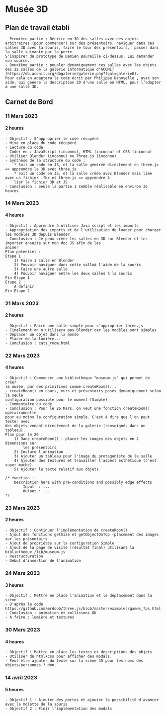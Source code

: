 # Musée 3D
## Plan de travail établi
    - Première partie : Décrire en 3D des salles avec des objets arbitraires (pour commencer) sur des présentoirs, naviguer dans ces salles 3D avec la souris, faire le tour des présentoirs,  passer dans la salle suivante par la porte.
    S'inspirer du prototype de Damien Boureille ci-dessus. Lui demander son source.
    - Deuxième partie : peupler dynamiquement ces salles avec les objets des 22 salles de la galerie informatique d'ACONIT (https://db.aconit.org/dbgalerie/galerie.php?fgal=galerie0).
    Pour cela on adaptera le code écrit par Philippe Denoyelle , avec son aide, qui génère la description 2D d'une salle en HTML, pour l’adapter à une salle 3D.

## Carnet de Bord
### 11 Mars 2023
#### 2 heures
    - Objectif : S'approprier le code récupéré
    - Mise en place du code récupéré
    - Lecture du code
    - Coder en : JavaScript (inconnu), HTML (inconnu) et CSS (inconnu)
    - Utiliser Blender (inconnu) ou Three.js (inconnu)
    - Synthèse de la structure du code :
        * Soit un code en JS, et la salle générée directement en three.js => apprendre la 3D avec three.js
        * Soit un code en JS, et la salle créée avec Blender mais liée avec un fichier .fbx et three.js => apprendre à
        lier le fichier 3D et JS
    - Conclusion : Seule la partie 1 semble réalisable en environ 36 heures

### 14 Mars 2023
#### 4 heures
    - Objectif : Apprendre à utiliser Java script et les imports
    - Appropriation des imports et de l'utilisation de loader pour charger les modèles 3D depuis Blender
    - Conclusion : Je peux créer les salles en 3D sur Blender et les importer ensuite sur mon doc JS afin de les
    animer
    Plan potentiel :
    Etape 1 :
        1) Faire 1 salle en Blender
        2) Pouvoir naviguer dans cette salleà l'aide de la souris
        3) Faire une autre salle
        4) Pouvoir naviguer entre les deux salles à la souris
    Fin Etape 1
    Etape 2 :
        A définir
    Fin Etape 2

### 21 Mars 2023
#### 2 heures
    - Objectif : Faire une salle simple pour s'approprier three.js
    - Finalement on n'utilisera pas Blender car les modèles sont simples
    - Déplacer un objet dans la monde
    - Placer de la lumière...
    - Conclusion : cats_room.html

### 22 Mars 2023
#### 4 heures
    - Objectif : Commencer une bibliothèque "museum.js" qui permet de créer
    le musée, par des primitives comme createRoom()...
    - createRoom() en cours, murs et présentoirs posés dynamiquement selon la seule
    configuration possible pour le moment (Simple)
    - Commentaire du code
    - Conclusion : Pour le 26 Mars, on veut une fonction createRoom() opérationnelle
    pour au moins la configuration simple. C'est à dire que l'on peut tester avec
    des objets venant directement de la galerie (renseignés dans un tableau).
    Plan pour le 26 :
        1) Dans createRoom() : placer les images des objets en 2 dimensions sur 
            les présentoirs
        2) Inclure l'animation
        3) Ajouter un tableau pour l'image du protagoniste de la salle
        4) Ajouter des textures et travailler l'aspect esthétique (c'est super moche)
        5) Ajouter le texte relatif aux objets

    /* function :
        Description here with pre-conditions and possibly edge effects
            Input  : ...
            Output : ...
    */

### 23 Mars 2023
#### 2 heures
    - Objectif : Continuer l'implémentation de createRoom()
    - Ajout des fonctions getSize et getObjectOnTop (placement des images sur les présentoirs
    - Ajout de propriétés sur la configuration Simple
    - Ajout de la page de visite (résultat final) utilisant la bibliothèque /lib/museum.js
    - Restructuration
    - Début d'insertion de l'animation

### 24 Mars 2023
#### 3 heures
    - Objectif : Mettre en place l'animation et le déplacement dans la scène
    - D'après le code https://github.com/mrdoob/three.js/blob/master/examples/games_fps.html
    - Conclusion : animation et collisions OK
    - A faire : lumière et textures

### 30 Mars 2023
#### 4 heures
    - Objectif : Mettre en place les textes et descriptions des objets
    - Utiliser du html+css pour afficher des modals.
    - Peut-être ajouter du texte sur la scène 3D pour les noms des objets/personnes ? Non.

### 14 avril 2023
#### 5 heures
    - Objectif 1 : Ajouter des portes et ajouter la possibilité d'avancer avec la molette de la souris
    - Objectif 2 : Finir l'implémentation des modals